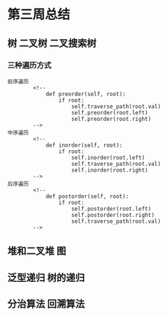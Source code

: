 # 第三周总结

## 树 二叉树 二叉搜索树
### 三种遍历方式
    前序遍历
            <!--
                def preorder(self, root):
                    if root:
                        self.traverse_path(root.val)
                        self.preorder(root.left)
                        self.preorder(root.right)
            -->
    中序遍历
            <!--
                def inorder(self, root):
                    if root:
                        self.inorder(root.left)
                        self.traverse_path(root.val)
                        self.inorder(root.right)
            -->
    后序遍历
            <!--
                def postorder(self, root):
                    if root:
                        self.postorder(root.left)
                        self.postorder(root.right)
                        self.traverse_path(root.val)
            -->

## 堆和二叉堆 图


## 泛型递归 树的递归


## 分治算法 回溯算法